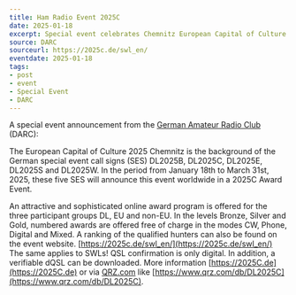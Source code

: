 ```yaml
---
title: Ham Radio Event 2025C
date: 2025-01-18
excerpt: Special event celebrates Chemnitz European Capital of Culture.
source: DARC
sourceurl: https://2025c.de/swl_en/
eventdate: 2025-01-18
tags:
- post
- event
- Special Event
- DARC
---
```

A special event announcement from the [German Amateur Radio Club](https://www.darc.de/) (DARC):

The European Capital of Culture 2025 Chemnitz is the background of the German special event call signs (SES) DL2025B, DL2025C, DL2025E, DL2025S and DL2025W. In the period from January 18th to March 31st, 2025, these five SES will announce this event worldwide in a 2025C Award Event.

An attractive and sophisticated online award program is offered for the three participant groups DL, EU and non-EU. In the levels Bronze, Silver and Gold, numbered awards are offered free of charge in the modes CW, Phone, Digital and Mixed. A ranking of the qualified hunters can also be found on the event website. [https://2025c.de/swl_en/](https://2025c.de/swl_en/) The same applies to SWLs! QSL confirmation is only digital. In addition, a verifiable dQSL can be downloaded. More information [https://2025C.de](https://2025C.de) or via [QRZ.com](https://www.qrz.com/db/DL2025C) like [https://www.qrz.com/db/DL2025C](https://www.qrz.com/db/DL2025C).